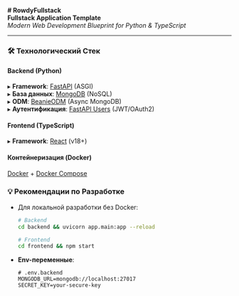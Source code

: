 **# RowdyFullstack**  
**Fullstack Application Template**  
*Modern Web Development Blueprint for Python & TypeScript*  

---

### 🛠 **Технологический Стек**  

#### **Backend** (Python)  
▸ **Framework**: [FastAPI](https://fastapi.tiangolo.com/) (ASGI)  
▸ **База данных**: [MongoDB](https://www.mongodb.com/) (NoSQL)  
▸ **ODM**: [BeanieODM](https://roman-right.github.io/beanie/) (Async MongoDB)  
▸ **Аутентификация**: [FastAPI Users](https://fastapi-users.github.io/fastapi-users/) (JWT/OAuth2)  
#### **Frontend** (TypeScript)  
▸ **Framework**: [React](https://react.dev/) (v18+)  

#### **Контейнеризация** (Docker)  
[Docker](https://www.docker.com/) + [Docker Compose](https://docs.docker.com/compose/)  

### 💡 **Рекомендации по Разработке**  
- Для локальной разработки без Docker:  
  ```bash
  # Backend
  cd backend && uvicorn app.main:app --reload
  
  # Frontend
  cd frontend && npm start
  ```
  
- **Env-переменные**:  
  ```env
  # .env.backend
  MONGODB_URL=mongodb://localhost:27017
  SECRET_KEY=your-secure-key
  ```